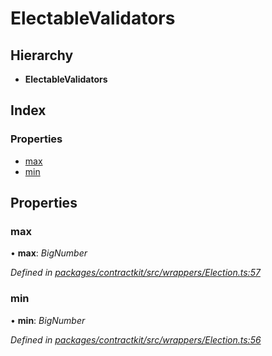 # ElectableValidators

## Hierarchy

* **ElectableValidators**

## Index

### Properties

* [max](../interfaces/_wrappers_election_.electablevalidators.md#max)
* [min](../interfaces/_wrappers_election_.electablevalidators.md#min)

## Properties

### max

• **max**: _BigNumber_

_Defined in_ [_packages/contractkit/src/wrappers/Election.ts:57_](https://github.com/celo-org/celo-monorepo/blob/master/packages/contractkit/src/wrappers/Election.ts#L57)

### min

• **min**: _BigNumber_

_Defined in_ [_packages/contractkit/src/wrappers/Election.ts:56_](https://github.com/celo-org/celo-monorepo/blob/master/packages/contractkit/src/wrappers/Election.ts#L56)

